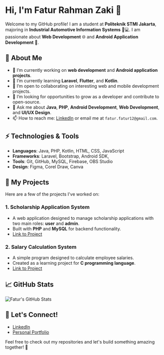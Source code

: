 # Hi, I'm Fatur Rahman Zaki 👋

Welcome to my GitHub profile! I am a student at **Politeknik STMI Jakarta**, majoring in **Industrial Automotive Information Systems** 🚗💻. I am passionate about **Web Development** 🌐 and **Android Application Development** 📱.

## 🚀 About Me

- 🔭 I’m currently working on **web development** and **Android application projects**.
- 🌱 I’m currently learning **Laravel**, **Flutter**, and **Kotlin**.
- 👯 I’m open to collaborating on interesting web and mobile development projects.
- 🤔 I’m looking for opportunities to grow as a developer and contribute to open-source.
- 💬 Ask me about **Java**, **PHP**, **Android Development**, **Web Development**, and **UI/UX Design**.
- 📫 How to reach me: [LinkedIn](https://www.linkedin.com/in/faturzaki/) or email me at `fatur.fatur12@gmail.com`.

## ⚡ Technologies & Tools

- **Languages**: Java, PHP, Kotlin, HTML, CSS, JavaScript
- **Frameworks**: Laravel, Bootstrap, Android SDK,
- **Tools**: Git, GitHub, MySQL, Firebase, OBS Studio
- **Design**: Figma, Corel Draw, Canva

## 🔧 My Projects

Here are a few of the projects I've worked on:


### 1. **Scholarship Application System**  
   - A web application designed to manage scholarship applications with two main roles: **user** and **admin**.  
   - Built with **PHP** and **MySQL** for backend functionality.  
   - [Link to Project](https://github.com/FaturRahmanZaki/Web-Penerimaan-Beasiswa)  


### 2. **Salary Calculation System**  
   - A simple program designed to calculate employee salaries.  
   - Created as a learning project for **C programming language**.  
   - [Link to Project](https://github.com/FaturRahmanZaki/menghitung-gaji)  


## 📈 GitHub Stats

![Fatur's GitHub Stats](https://github-readme-stats.vercel.app/api?username=FaturRahmanZaki&show_icons=true&hide_title=true&count_private=true&hide=prs&theme=radical)


## 🌟 Let's Connect!

- [LinkedIn](https://www.linkedin.com/in/faturzaki/)
- [Personal Portfolio](https://ftrrahmanzk.my.id)

Feel free to check out my repositories and let's build something amazing together! 🚀
